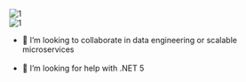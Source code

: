 ![1](https://github.com/tejasc0/tejasc0/blob/master/assets/text1.gif)</br>
![1](https://github.com/tejasc0/tejasc0/blob/master/assets/text6.gif)

- 👯 I’m looking to collaborate in data engineering or scalable microservices</br></br>
- 🤔 I’m looking for help with .NET 5

<!--
**TejasCode/TejasCode** is a ✨ _special_ ✨ repository because its `README.md` (this file) appears on your GitHub profile.

- 🔭 I’m currently working on ...
- 👯 I’m looking to collaborate on ...
- 🤔 I’m looking for help with ...
- ⚡ Fun fact: ...
-->

